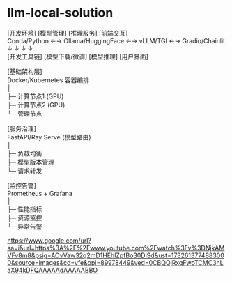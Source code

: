 # llm-local-solution

[开发环境]                 [模型管理]                [推理服务]                [前端交互]  
Conda/Python  ←→  Ollama/HuggingFace  ←→  vLLM/TGI  ←→  Gradio/Chainlit  
     ↓                    ↓                  ↓             ↓  
[开发工具链]          [模型下载/微调]        [模型推理]        [用户界面]  
  
[基础架构层]  
Docker/Kubernetes 容器编排  
│  
├─ 计算节点1 (GPU)  
├─ 计算节点2 (GPU)   
└─ 管理节点  
  
[服务治理]  
FastAPI/Ray Serve (模型路由)  
│   
├─ 负载均衡  
├─ 模型版本管理  
└─ 请求转发  
  
[监控告警]  
Prometheus + Grafana  
│  
├─ 性能指标  
├─ 资源监控  
└─ 异常告警  

[https://www.google.com/url?sa=i&url=https%3A%2F%2Fwww.youtube.com%2Fwatch%3Fv%3DNjkAMVFv8m8&psig=AOvVaw32q2mD1HEhlZpfBo30DiSd&ust=1732613774883000&source=images&cd=vfe&opi=89978449&ved=0CBQQjRxqFwoTCMC3hLaX94kDFQAAAAAdAAAAABBO ](https://i.ytimg.com/vi/NjkAMVFv8m8/maxresdefault.jpg)
